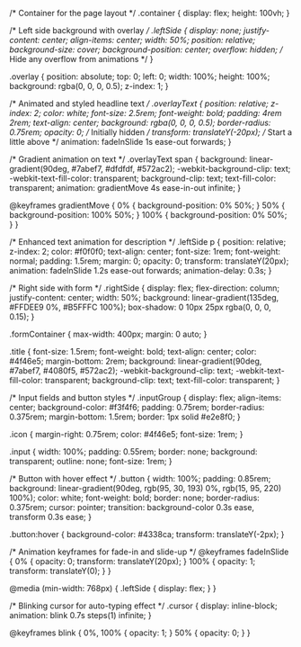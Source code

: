 /* Container for the page layout */
.container {
  display: flex;
  height: 100vh;
}

/* Left side background with overlay */
.leftSide {
  display: none;
  justify-content: center;
  align-items: center;
  width: 50%;
  position: relative;
  background-size: cover;
  background-position: center;
  overflow: hidden; /* Hide any overflow from animations */
}

.overlay {
  position: absolute;
  top: 0;
  left: 0;
  width: 100%;
  height: 100%;
  background: rgba(0, 0, 0, 0.5);
  z-index: 1;
}

/* Animated and styled headline text */
.overlayText {
  position: relative;
  z-index: 2;
  color: white;
  font-size: 2.5rem;
  font-weight: bold;
  padding: 4rem 2rem;
  text-align: center;
  background: rgba(0, 0, 0, 0.5);
  border-radius: 0.75rem;
  opacity: 0; /* Initially hidden */
  transform: translateY(-20px); /* Start a little above */
  animation: fadeInSlide 1s ease-out forwards;
}

/* Gradient animation on text */
.overlayText span {
  background: linear-gradient(90deg, #7abef7, #dfdfdf, #572ac2);
  -webkit-background-clip: text;
  -webkit-text-fill-color: transparent;
  background-clip: text;
  text-fill-color: transparent;
  animation: gradientMove 4s ease-in-out infinite;
}

@keyframes gradientMove {
  0% { background-position: 0% 50%; }
  50% { background-position: 100% 50%; }
  100% { background-position: 0% 50%; }
}

/* Enhanced text animation for description */
.leftSide p {
  position: relative;
  z-index: 2;
  color: #f0f0f0;
  text-align: center;
  font-size: 1rem;
  font-weight: normal;
  padding: 1.5rem;
  margin: 0;
  opacity: 0;
  transform: translateY(20px);
  animation: fadeInSlide 1.2s ease-out forwards;
  animation-delay: 0.3s;
}

/* Right side with form */
.rightSide {
  display: flex;
  flex-direction: column;
  justify-content: center;
  width: 50%;
  background: linear-gradient(135deg, #FFDEE9 0%, #B5FFFC 100%);
  box-shadow: 0 10px 25px rgba(0, 0, 0, 0.15);
}

.formContainer {
  max-width: 400px;
  margin: 0 auto;
}

.title {
  font-size: 1.5rem;
  font-weight: bold;
  text-align: center;
  color: #4f46e5;
  margin-bottom: 2rem;
  background: linear-gradient(90deg, #7abef7, #4080f5, #572ac2);
  -webkit-background-clip: text;
  -webkit-text-fill-color: transparent;
  background-clip: text;
  text-fill-color: transparent;
}

/* Input fields and button styles */
.inputGroup {
  display: flex;
  align-items: center;
  background-color: #f3f4f6;
  padding: 0.75rem;
  border-radius: 0.375rem;
  margin-bottom: 1.5rem;
  border: 1px solid #e2e8f0;
}

.icon {
  margin-right: 0.75rem;
  color: #4f46e5;
  font-size: 1rem;
}

.input {
  width: 100%;
  padding: 0.55rem;
  border: none;
  background: transparent;
  outline: none;
  font-size: 1rem;
}

/* Button with hover effect */
.button {
  width: 100%;
  padding: 0.85rem;
  background: linear-gradient(90deg, rgb(95, 30, 193) 0%, rgb(15, 95, 220) 100%);
  color: white;
  font-weight: bold;
  border: none;
  border-radius: 0.375rem;
  cursor: pointer;
  transition: background-color 0.3s ease, transform 0.3s ease;
}

.button:hover {
  background-color: #4338ca;
  transform: translateY(-2px);
}

/* Animation keyframes for fade-in and slide-up */
@keyframes fadeInSlide {
  0% {
    opacity: 0;
    transform: translateY(20px);
  }
  100% {
    opacity: 1;
    transform: translateY(0);
  }
}

@media (min-width: 768px) {
  .leftSide {
    display: flex;
  }
}

/* Blinking cursor for auto-typing effect */
.cursor {
  display: inline-block;
  animation: blink 0.7s steps(1) infinite;
}

@keyframes blink {
  0%, 100% { opacity: 1; }
  50% { opacity: 0; }
}
